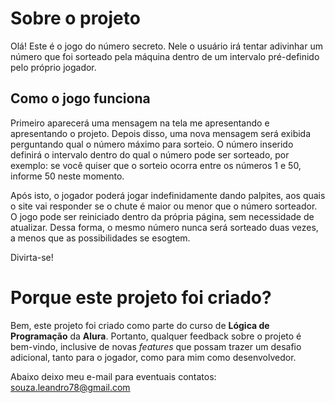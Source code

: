 # Sobre o projeto

Olá! Este é o jogo do número secreto. Nele o usuário irá tentar adivinhar um número que foi sorteado pela máquina dentro de um intervalo pré-definido pelo próprio jogador.

## Como o jogo funciona

Primeiro aparecerá uma mensagem na tela me apresentando e apresentando o projeto. Depois disso, uma nova mensagem será exibida perguntando qual o número máximo para sorteio.
O número inserido definirá o intervalo dentro do qual o número pode ser sorteado, por exemplo: se você quiser que o sorteio ocorra entre os números 1 e 50, informe 50 neste momento.

Após isto, o jogador poderá jogar indefinidamente dando palpites, aos quais o site vai responder se o chute é maior ou menor que o número sorteador.
O jogo pode ser reiniciado dentro da própria página, sem necessidade de atualizar. Dessa forma, o mesmo número nunca será sorteado duas vezes, a menos que as possibilidades se esogtem.

Divirta-se!

# Porque este projeto foi criado?

Bem, este projeto foi criado como parte do curso de **Lógica de Programação** da **Alura**. Portanto, qualquer feedback sobre o projeto é bem-vindo, inclusive de novas *features* que possam trazer um desafio adicional, tanto para o jogador, como para mim como desenvolvedor.

Abaixo deixo meu e-mail para eventuais contatos: souza.leandro78@gmail.com
